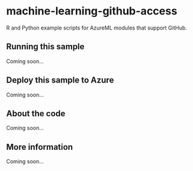 # machine-learning-github-access
R and Python example scripts for AzureML modules that support GitHub.
## Running this sample
Coming soon...
## Deploy this sample to Azure
Coming soon...
## About the code
Coming soon...
## More information
Coming soon...